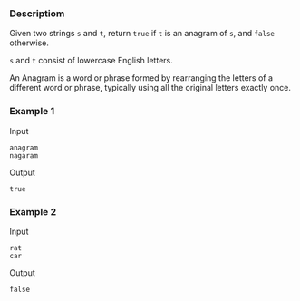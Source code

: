 ### Descriptiom
Given two strings `s` and `t`, return `true` if `t` is an anagram of `s`, and `false` otherwise.

`s` and `t` consist of lowercase English letters.

An Anagram is a word or phrase formed by rearranging the letters of a different word or phrase, typically using all the original letters exactly once.



### Example 1
Input
```
anagram
nagaram
```
Output
```
true
```


### Example 2
Input
```
rat
car
```
Output
```
false
```

